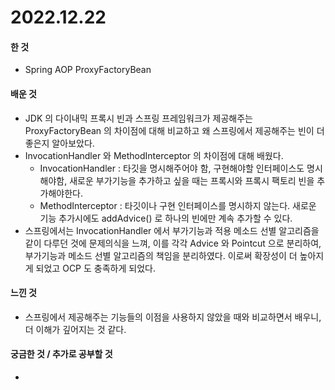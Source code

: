# 2022.12.22

#### 한 것

* Spring AOP ProxyFactoryBean

#### 배운 것

* JDK 의 다이내믹 프록시 빈과 스프링 프레임워크가 제공해주는 ProxyFactoryBean 의 차이점에 대해 비교하고 왜 스프링에서 제공해주는 빈이 더 좋은지 알아보았다.
* InvocationHandler 와 MethodInterceptor 의 차이점에 대해 배웠다.
  * InvocationHandler : 타깃을 명시해주어야 함, 구현해야할 인터페이스도 명시해야함, 새로운 부가기능을 추가하고 싶을 때는 프록시와 프록시 팩토리 빈을 추가해야한다.
  * MethodInterceptor : 타깃이나 구현 인터페이스를 명시하지 않는다. 새로운 기능 추가시에도 addAdvice() 로 하나의 빈에만 계속 추가할 수 있다.
* 스프링에서는 InvocationHandler 에서 부가기능과 적용 메소드 선별 알고리즘을 같이 다루던 것에 문제의식을 느껴, 이를 각각 Advice 와 Pointcut 으로 분리하여, 부가기능과 메소드 선별 알고리즘의 책임을 분리하였다. 이로써 확장성이 더 높아지게 되었고 OCP 도 충족하게 되었다.

#### 느낀 것

* 스프링에서 제공해주는 기능들의 이점을 사용하지 않았을 때와 비교하면서 배우니, 더 이해가 깊어지는 것 같다.

#### 궁금한 것 / 추가로 공부할 것

*
